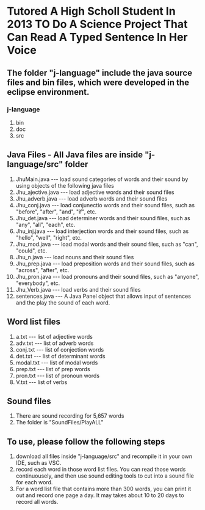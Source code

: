 # Tutored A High Scholl Student In 2013 TO Do A Science Project That Can Read A Typed Sentence In Her Voice
## The folder "j-language" include the java source files and bin files, which were developed in the eclipse environment.
### j-language
1. bin
2. doc
3. src

   
## Java Files - All Java files are inside "j-language/src" folder
1. JhuMain.java      --- load sound categories of words and their sound by using objects of the following java files
2. Jhu_ajective.java --- load adjective words and their sound files
3. Jhu_adverb.java   --- load adverb words and their sound files
4. Jhu_conj.java     --- load conjunectio  words and their sound files, such as "before", "after", "and", "if", etc.
5. Jhu_det.java      --- load determiner words and their sound files, such as "any", "all", "each", etc.
6. Jhu_inj.java      --- load interjection  words and their sound files, such as "hello", "well", "right", etc.
7. Jhu_mod.java      --- load modal words and their sound files, such as "can", "could", etc.
8. Jhu_n.java        --- load nouns and their sound files
9. Jhu_prep.java     --- load preposition words and their sound files, such as "across", "after", etc.
10. Jhu_pron.java    --- load pronouns and their sound files, such as "anyone", "everybody", etc.
11. Jhu_Verb.java    --- load verbs and their sound files
12. sentences.java   --- A Java Panel object that allows input of sentences and the play the sound of each word.

## Word list files
1. a.txt      --- list of adjective words
2. adv.txt    --- list of adverb words
3. conj.txt   --- list of conjection words
4. det.txt    --- list of determinant words
5. modal.txt  --- list of modal words
6. prep.txt   --- list of prep words
7. pron.txt   --- list of pronoun words
8. V.txt      --- list of verbs

## Sound files
1. There are sound recording for 5,657 words
2. The folder is "SoundFiles/PlayALL"


## To use, please follow the following steps
1. download all files inside "j-language/src" and recompile it in your own IDE, such as VSC.
2. record each word in those word list files. You can read those words continuousely, and then use sound editing tools to cut into a sound file for each word.
3. For a word list file that contains more than 300 words, you can print it out and record one page a day. It may takes about 10 to 20 days to record all words.
   


